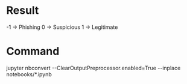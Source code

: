 # Result

-1 -> Phishing
0 -> Suspicious
1 -> Legitimate

# Command
jupyter nbconvert --ClearOutputPreprocessor.enabled=True --inplace notebooks/*.ipynb